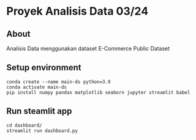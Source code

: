 # Proyek Analisis Data 03/24

## About
Analisis Data menggunakan dataset E-Commerce Public Dataset

## Setup environment
```
conda create --name main-ds python=3.9
conda activate main-ds
pip install numpy pandas matplotlib seaborn jupyter streamlit babel
```

## Run steamlit app
```
cd dashboard/
streamlit run dashboard.py
```